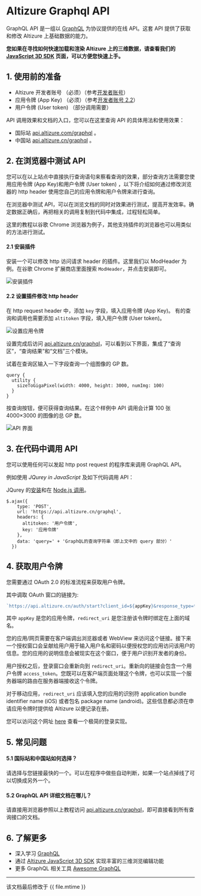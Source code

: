 # Altizure Graphql API

GraphQL API 是一组以 [GraphQL](http://graphql.org/learn/) 为协议提供的在线 API。这套 API 提供了获取和修改 Altizure 上基础数据的能力。

**您如果在寻找如何快速加载和渲染 Altizure 上的三维数据，请查看我们的 [JavaScript 3D SDK](jssdk.md) 页面，可以方便您快速上手。**

## 1. 使用前的准备

* Altizure 开发者账号 （必须）（参考[开发者账号](dev-account.md)）
* 应用令牌 (App Key) （必须）（参考[开发者账号 2.2](dev-account.md)）
* 用户令牌 (User token) （部分调用需要）


API 调用效果和文档的入口，您可以在这里查询 API 的具体用法和使用效果：
* 国际站 [api.altizure.com/graphql](https://api.altizure.com/graphql) 。
* 中国站 [api.altizure.cn/graphql](https://api.altizure.cn/graphql) 。

## 2. 在浏览器中测试 API

您可以在以上站点中直接执行查询语句来察看查询的效果，部分查询方法需要您使用应用令牌 (App Key)和用户令牌 (User token) ，以下将介绍如何通过修改浏览器的 http header 使用您自己的应用令牌和用户令牌来进行查询。

在浏览器中测试 API，可以在浏览文档的同时对效果进行测试，提高开发效率。确定数据正确后，再把相关的调用复制到代码中集成，过程轻松简单。

这里的教程以谷歌 Chrome 浏览器为例子，其他支持插件的浏览器也可以用类似的方法进行测试。

#### 2.1 安装插件

安装一个可以修改 http 访问请求 header 的插件。这里我们以 ModHeader 为例。在谷歌 Chrome 扩展商店里面搜索 `ModHeader`，并点击安装即可。

![安装插件](img/install_extension.png)

#### 2.2 设置插件修改 http header

在 http request header 中，添加 `key` 字段，填入应用令牌 (App Key)。
有的查询和调用也需要添加 `altitoken` 字段，填入用户令牌 (User token)。

![设置应用令牌](img/set_key.png)

设置完成后访问 [api.altizure.cn/graphql](https://api.altizure.cn/graphql)，可以看到以下界面，集成了“查询区”，“查询结果”和“文档”三个模块。

试着在查询区输入一下字段查询一个组图像的 GP 数。

```
query {
  utility {
    sizeToGigaPixel(width: 4000, height: 3000, numImg: 100)
  }
}
```

按查询按钮，便可获得查询结果。在这个样例中 API 调用会计算 100 张 4000&times;3000 的图像的总 GP 数。

![API 界面](img/api_ui.png)

## 3. 在代码中调用 API 

您可以使用任何可以发起 http post request 的程序库来调用 GraphQL API。

例如使用 *JQurey in JavaScript* 及如下代码调用 API：

JQurey 的[安装](https://jquery.com/download/)和在 [Node.js 调用](https://stackoverflow.com/questions/1801160/can-i-use-jquery-with-node-js)。

```
$.ajax({
    type: 'POST',
    url: 'https://api.altizure.cn/graphql',
    headers: {
      altitoken: '用户令牌',
      key: '应用令牌'
    },
    data: 'query=' + 'GraphQL的查询字符串（即上文中的 query 部分）'
  })
```

## 4. 获取用户令牌

您需要通过 OAuth 2.0 的标准流程来获取用户令牌。

其中调取 OAuth 窗口的链接为:
``` js
`https://api.altizure.cn/auth/start?client_id=${appKey}&response_type=token&redirect_uri=${redirect_uri}`
```

其中 `appKey` 是您的应用令牌，`redirect_uri` 是您注册该令牌时绑定在上面的域名。

您的应用/网页需要在客户端调出浏览器或者 WebView 来访问这个链接。接下来一个授权窗口会呈献给用户用于输入用户名和密码以便授权您的应用访问该用户的信息。您的应用的说明信息会被现实在这个窗口，便于用户识别开发者的身份。

用户授权之后，登录窗口会重新向到 `redirect_uri`。重新向的链接会包含一个用户令牌 `access_token`。您既可以在客户端页面处理这个令牌，也可以实现一个服务器端的路由在服务器端接收这个令牌。

对于移动应用，`redirect_uri` 应该填入您的应用的识别符 application bundle identifier name (iOS) 或者包名 package name (android)。这些信息都必须在申请应用令牌时提供给 Altizure 以便记录在册。

您可以访问这个网址 [here](https://github.com/altizure/api-demo-minimal/blob/master/index.html) 查看一个极简的登录实现。

## 5. 常见问题

#### 5.1 国际站和中国站如何选择？

请选择与您链接最快的一个。可以在程序中做些自动判断，如果一个站点掉线了可以切换成另外一个。

#### 5.2 GraphQL API 详细文档在哪儿？

请直接用浏览器参照以上教程访问 [api.altizure.cn/graphql](https://api.altizure.cn/graphql)，即可直接看到所有查询接口的文档。


## 6. 了解更多

* 深入学习 [GraphQL](http://graphql.org/learn/)
* 通过 [Altizure JavaScript 3D SDK](jssdk.md) 实现丰富的三维浏览编辑功能
* 更多 GraphQL 相关工具 [Awesome GraphQL](https://github.com/chentsulin/awesome-graphql)

---

该文档最后修改于 {{ file.mtime }}
